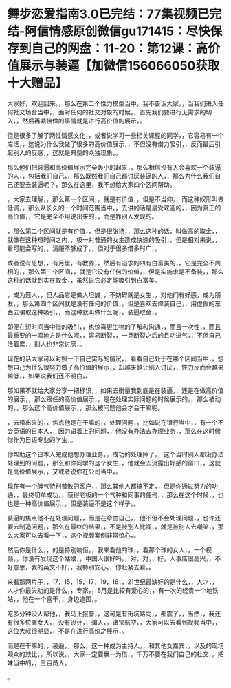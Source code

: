 # 舞步恋爱指南3.0已完结：77集视频已完结-阿信情感原创微信gu171415：尽快保存到自己的网盘：11-20：第12课：高价值展示与装逼【加微信156066050获取十大赠品】

大家好，欢迎回来。，那么在第二个性力模型当中，我不告诉大家，，当我们进入任何社交场合当中，，面对任何的社交对象的时候，，首先我们要进行无需求的切入，，然后再紧接做的事情就是进行高价值的展示，。

但是很多了解了两性情感文化，，或者说学习一些相关课程的同学，，它容易有一个库活，，这说为什么我做了很多的高价值展示，，不但没有借力吸引，，反而最后引起别人的反感，，这就是典型的众独现象，。

那么他们把装逼和高价值展示完全轰小的起来，，那么相信没有人会喜欢一个装逼的人，，包括我们自己，，那么既然我们自己都讨厌装逼的人，，那么为什么我们自己还要去装逼呢？，那么在这里，我不想给大家四个区间帮助。

，大家去理解，，那么第一个区间，，就是有价值，，但是不当仰，，而这种奴形叫做低调，，那么从长久的一个时间范围当中，，去讲的话是最受欢迎的，，因为真正的高价值，，它是完全不用说出来的，，而是靠别人发现的。

，那么第二个区间就是有价值，，但是很张扬，，那么这种的话，叫做高的取金，，就像在这种短时间之内，，极一对普通的女生造成快速的吸引，，但是相对来说，，看可能会写的，，清服不够成了，，但对于很多借多时广，。

或者说有思想，，有月里，有教养，，然后有追求的四有白富美的，，它是完全不周相的，，那么第三个区间，，就是它没有任何的价值，，但是实施求是不备装，，那么这种的话就到实在取金，，虽然说它必定能吸引到白富美。

，成为聂人，，但人品它是做人坦誠，，不妨碍就是女生，，对他们有好感，成为朋友，，那么第四个区间就是没有任何的价值，，但是喜欢去偉装自己，，用虚假的东西去骗取这种吸引，，而这种就叫做什么呢，，装逼取金，。

即便在短时间当中借的吸引，，也惊喜更生物的了解和沟通，，而且一次性，，而且最重要的一滴地方是什么呢，，容易断裂，，一旦断裂之后的且功进气，，不但自己活着累，，别人也非常讨厌，。

现在的话大家可以对照一下自己实际的情况，，看看自己处于在哪个区间当中，，想想自己为什么很努力做了高价值的展示，，却越来越让别人讨厌，，性力反而会越来越低，，如果说我们还不明白，。

那如果不就给大家分享一把标识，，如果去衡量我到底是在装逼，，还是在做高价值的展示，，那么跟任的高价值展示，，是在处理实际问题的时候展示的，，那么被动的，，那么这个高价值展示，，那么被问题他会才会干嘛呢。

，去带出来的，，焦点他是在干嘛的，，处理问题，，比如说在银行当中，，有一个不会英语的日本人，，因为语着上的问题，，他没有办法去办理业务，，那么在这时候你作为日语专业的学生，。

你帮助这个日本人完成他想办理业务，，成功的处理掉了，，这个当时别人都没办法处理到的问题，，那么和你同学的这个女生，，他就会去流露出好感的窗口，，这就是高价值展示，，又或者说你在公司当中，。

现在有一个脾气特别普敗的客户，，那么其他人都搞不定，，但是你通过努力的功通，，最终切单成功，，获得老板的一个气种和同事的任何，，那么在这个时候，，也也是一种高价值展示，，但是装逼不是这个样子，。

装逼的焦点他不在处理问题，，而是在章血自己，，他不但不会处理问题，，也许还要去制造问题，，那么在最终的结果，，不是被别人比视，，就是被别人去嘲笑，，那么大家可以去看一下，，这个视频案例非常惊心，。

然后你是什么，，的是特别响恒，，我来看他的球，，看那个球的女人，，一个视频，，你没有发现这个姑娘，，中国人很好吗，，对，对，，好，人事店很高兴，，不好意思，我的英文不好，，我特别安心，，你赶紧去看，。

来看那两片子，，17，15，15，17，19，16，，21世纪最缺好的是什么，，人才，，人才你最失劝的是什么，，专家，，5月是比较有爱心的，，有一次的经贵一个地铁站，，他在一个喜干，，身边追围，。

吃多分钟没人帮他，，我马上报警，，这可是有街坑路向，，都震了，，当然，，我还有很多位置女人，，没有设计，，骗人，，诸宝航空，，大家可以去看到视频当中，，这位大叔很明显，，不是在进行高价之展示，。

而是在干嘛的，，装逼，，那么，这一种成为主持人，，和其他女嘉宾，，以及的现场观众的效比，，所以说，，大家一定要赢一为借，，千万不要在我们自己的社交，，把妹当中的，，三百员人。

。